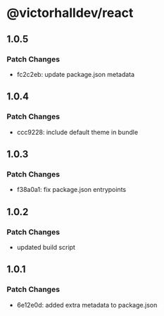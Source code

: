 # @victorhalldev/react

## 1.0.5

### Patch Changes

- fc2c2eb: update package.json metadata

## 1.0.4

### Patch Changes

- ccc9228: include default theme in bundle

## 1.0.3

### Patch Changes

- f38a0a1: fix package.json entrypoints

## 1.0.2

### Patch Changes

- updated build script

## 1.0.1

### Patch Changes

- 6e12e0d: added extra metadata to package.json
